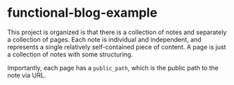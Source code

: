 # functional-blog-example

This project is organized is that there is a collection of notes and separately
a collection of pages. Each note is individual and independent, and represents a
single relatively self-contained piece of content. A page is just a collection
of notes with some structuring.

Importantly, each page has a `public_path`, which is the public path to the note
via URL.
